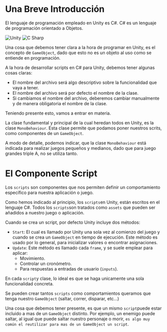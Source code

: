 # Una Breve Introducción

El lenguaje de programación empleado en Unity es C#. C# es un lenguaje de programación orientado a Objetos.

![Unity](http://www.mac-torrent-download.net/wp-content/uploads/2015/04/Unity_3D_Pro_icon.jpg) ![C Sharp](https://i.pinimg.com/originals/1f/f7/2b/1ff72b4775783f3308b44b3a916eb437.png)

Una cosa que debemos tener clara a la hora de programar en Unity, es el concepto de `GameObject`, dado que esto no es un objeto al uso como se entiende en programación.

A la hora de desarrollar scripts en C# para Unity, debemos tener algunas cosas claras:
- El nombre del archivo será algo descriptivo sobre la funcionalidad que vaya a tener.
- El nombre del archivo será por defecto el nombre de la clase.
- Si cambiamos el nombre del archivo, deberemos cambiar manualmente y de manera obligatoria el nombre de la clase.

Teniendo presente esto, vamos a entrar en materia.

La clase fundamental y principal de la cual heredan todos en Unity, es la clase `MonoBehaviour`. Esta clase permite que podamos poner nuestros scrits, como componentes de un `GameObject`.

A modo de detalle, podemos indicar, que la clase `MonoBehaviour` está indicada para realizar juegos pequeños y medianos, dado que para juego grandes triple A, no se utiliza tanto.

# El Componente Script

Los `scripts` son componentes que nos permiten definir un comportamiento específico para nuestra aplicación o juego.

Como hemos indicado al principio, los `scripts`en Unity, están escritos en el lenguaje C#. Todos los `scripts`son tratados como `assets` que pueden ser añadidos a nuestro juego o aplicación.

Cuando se crea un script, por defecto Unity incluye dos métodos:
- `Start`: El cual es llamado por Unity una sola vez al comienzo del juego y cuando se crea un `GameObject` en tiempo de ejecución. Este método es usado por lo general, para inicializar valores o encontrar asignaciones.
- `Update`: Este método es llamado cada `frame`, y se suele emplear para aplicar:
  - Movimiento.
  - Controlar un cronómetro.
  - Para respuestas a entradas de usuario (`inputs`).

En cada `script`y clase, lo ideal es que se haga unicamente una sola funcionalidad concreta.

Se pueden crear tantos `scripts` como comportamientos queramos que tenga nuestro `GameObject` (saltar, correr, disparar, etc...)

Una cosa que debemos tener presente, es que un mismo `script`puede estar incluido a mas de un `GameObject` distinto. Por ejemplo, un enemigo puede saltar, al igual que puede saltar nuestro personaje o morir, `es algo muy común el reutilizar para mas de un GameObject un script`.
